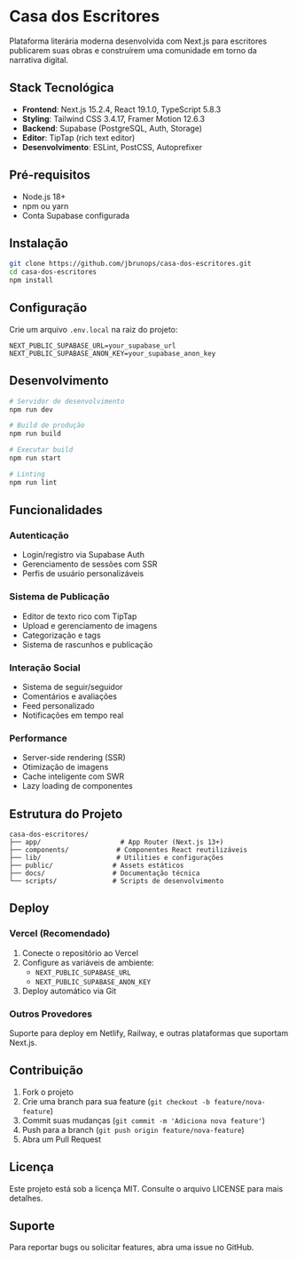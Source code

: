# Casa dos Escritores

Plataforma literária moderna desenvolvida com Next.js para escritores publicarem suas obras e construírem uma comunidade em torno da narrativa digital.

## Stack Tecnológica

- **Frontend**: Next.js 15.2.4, React 19.1.0, TypeScript 5.8.3
- **Styling**: Tailwind CSS 3.4.17, Framer Motion 12.6.3
- **Backend**: Supabase (PostgreSQL, Auth, Storage)
- **Editor**: TipTap (rich text editor)
- **Desenvolvimento**: ESLint, PostCSS, Autoprefixer

## Pré-requisitos

- Node.js 18+
- npm ou yarn
- Conta Supabase configurada

## Instalação

```bash
git clone https://github.com/jbrunops/casa-dos-escritores.git
cd casa-dos-escritores
npm install
```

## Configuração

Crie um arquivo `.env.local` na raiz do projeto:

```env
NEXT_PUBLIC_SUPABASE_URL=your_supabase_url
NEXT_PUBLIC_SUPABASE_ANON_KEY=your_supabase_anon_key
```

## Desenvolvimento

```bash
# Servidor de desenvolvimento
npm run dev

# Build de produção
npm run build

# Executar build
npm run start

# Linting
npm run lint
```

## Funcionalidades

### Autenticação
- Login/registro via Supabase Auth
- Gerenciamento de sessões com SSR
- Perfis de usuário personalizáveis

### Sistema de Publicação
- Editor de texto rico com TipTap
- Upload e gerenciamento de imagens
- Categorização e tags
- Sistema de rascunhos e publicação

### Interação Social
- Sistema de seguir/seguidor
- Comentários e avaliações
- Feed personalizado
- Notificações em tempo real

### Performance
- Server-side rendering (SSR)
- Otimização de imagens
- Cache inteligente com SWR
- Lazy loading de componentes

## Estrutura do Projeto

```
casa-dos-escritores/
├── app/                    # App Router (Next.js 13+)
├── components/            # Componentes React reutilizáveis
├── lib/                   # Utilities e configurações
├── public/               # Assets estáticos
├── docs/                 # Documentação técnica
└── scripts/              # Scripts de desenvolvimento
```

## Deploy

### Vercel (Recomendado)

1. Conecte o repositório ao Vercel
2. Configure as variáveis de ambiente:
   - `NEXT_PUBLIC_SUPABASE_URL`
   - `NEXT_PUBLIC_SUPABASE_ANON_KEY`
3. Deploy automático via Git

### Outros Provedores

Suporte para deploy em Netlify, Railway, e outras plataformas que suportam Next.js.

## Contribuição

1. Fork o projeto
2. Crie uma branch para sua feature (`git checkout -b feature/nova-feature`)
3. Commit suas mudanças (`git commit -m 'Adiciona nova feature'`)
4. Push para a branch (`git push origin feature/nova-feature`)
5. Abra um Pull Request

## Licença

Este projeto está sob a licença MIT. Consulte o arquivo LICENSE para mais detalhes.

## Suporte

Para reportar bugs ou solicitar features, abra uma issue no GitHub. 